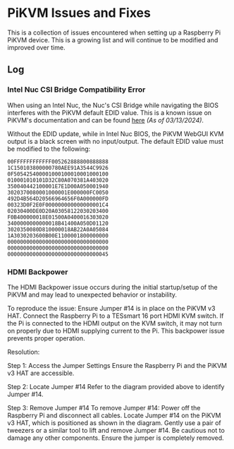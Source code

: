 # PiKVM Issues and Fixes

This is a collection of issues encountered when setting up a Raspberry Pi PiKVM device. This is a growing list and will continue to be modified and improved over time.

## Log

### Intel Nuc CSI Bridge Compatibility Error

When using an Intel Nuc, the Nuc's CSI Bridge while navigating the BIOS interferes with the PiKVM default EDID value. This is a known issue on PiKVM's documentation and can be found [here](https://docs.pikvm.org/edid/) *(As of 03/13/2024)*.

Without the EDID update, while in Intel Nuc BIOS, the PiKVM WebGUI KVM output is a black screen with no input/output. The default EDID value must be modified to the following:

```hex
00FFFFFFFFFFFF005262888800888888
1C150103800000780AEE91A3544C9926
0F505425400001000100010001000100
010001010101D32C80A070381A403020
350040442100001E7E1D00A050001940
3020370080001000001E000000FC0050
492D4B564D20566964656F0A000000FD
00323D0F2E0F000000000000000001C4
02030400DE0D20A03058122030203400
F0B400000018E01500A0400016303020
3400000000000018B41400A050D01120
3020350080D810000018AB22A0A05084
1A3030203600B00E1100001800000000
00000000000000000000000000000000
00000000000000000000000000000000
00000000000000000000000000000045
```

### HDMI Backpower

The HDMI Backpower issue occurs during the initial startup/setup of the PiKVM and may lead to unexpected behavior or instability.

To reproduce the issue:
    Ensure Jumper #14 is in place on the PiKVM v3 HAT.
    Connect the Raspberry Pi to a TESsmart 16 port HDMI KVM switch.
    If the Pi is connected to the HDMI output on the KVM switch, it may not turn on properly due to HDMI supplying current to the Pi. This backpower issue prevents proper operation.

Resolution:

Step 1: Access the Jumper Settings
    Ensure the Raspberry Pi and the PiKVM v3 HAT are accessible.

Step 2: Locate Jumper #14
    Refer to the diagram provided above to identify Jumper #14.

Step 3: Remove Jumper #14
    To remove Jumper #14:
        Power off the Raspberry Pi and disconnect all cables.
        Locate Jumper #14 on the PiKVM v3 HAT, which is positioned as shown in the diagram.
        Gently use a pair of tweezers or a similar tool to lift and remove Jumper #14. Be cautious not to damage any other components.
        Ensure the jumper is completely removed.
